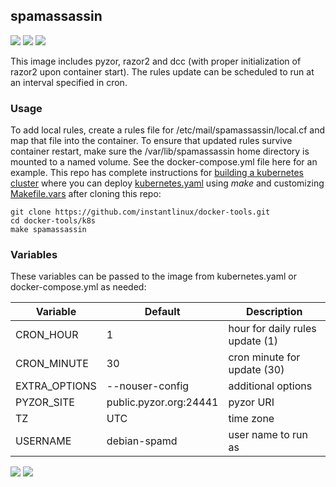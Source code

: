 ## spamassassin
[![](https://img.shields.io/docker/v/instantlinux/spamassassin?sort=date)](https://microbadger.com/images/instantlinux/spamassassin "Version badge") [![](https://images.microbadger.com/badges/image/instantlinux/spamassassin.svg)](https://microbadger.com/images/instantlinux/spamassassin "Image badge") [![](https://images.microbadger.com/badges/commit/instantlinux/spamassassin.svg)](https://microbadger.com/images/instantlinux/spamassassin "Commit badge")

This image includes pyzor, razor2 and dcc (with proper initialization of
razor2 upon container start). The rules update can be scheduled to run at an
interval specified in cron.

### Usage
To add local rules, create a rules file for
/etc/mail/spamassassin/local.cf and map that file into the
container. To ensure that updated rules survive container restart,
make sure the /var/lib/spamassassin home directory is mounted to a
named volume. See the docker-compose.yml file here for an example.
This repo has complete instructions for
[building a kubernetes cluster](https://github.com/instantlinux/docker-tools/blob/master/k8s/README.md) where you can deploy [kubernetes.yaml](https://github.com/instantlinux/docker-tools/blob/master/images/spamassassin/kubernetes.yaml) using _make_ and customizing [Makefile.vars](https://github.com/instantlinux/docker-tools/blob/master/k8s/Makefile.vars) after cloning this repo:
~~~
git clone https://github.com/instantlinux/docker-tools.git
cd docker-tools/k8s
make spamassassin
~~~

### Variables
These variables can be passed to the image from kubernetes.yaml or docker-compose.yml as needed:

| Variable | Default | Description |
| -------- | ------- | ----------- |
| CRON_HOUR | 1 |hour for daily rules update (1) |
| CRON_MINUTE | 30 | cron minute for update (30) |
| EXTRA_OPTIONS | --nouser-config | additional options |
| PYZOR_SITE | public.pyzor.org:24441 | pyzor URI |
| TZ | UTC | time zone |
| USERNAME | debian-spamd | user name to run as |
[![](https://images.microbadger.com/badges/license/instantlinux/spamassassin)](https://microbadger.com/images/instantlinux/spamassassin "License badge") [![](https://img.shields.io/badge/code-apache_svn%2Fspamassassin-blue.svg)](https://svn.apache.org/viewvc/spamassassin "Code repo")
